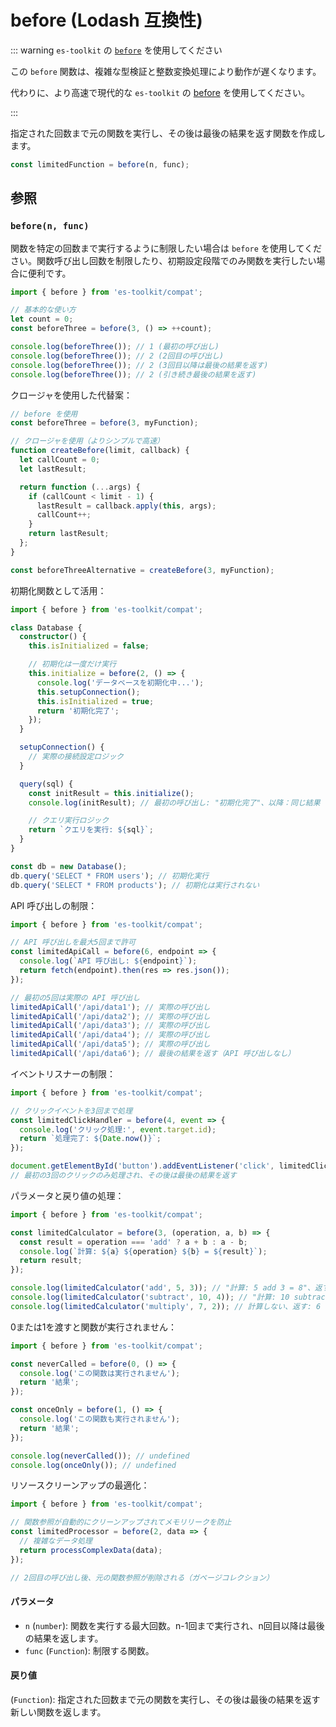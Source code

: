 # before (Lodash 互換性)

::: warning `es-toolkit` の [`before`](../../function/before.md) を使用してください

この `before` 関数は、複雑な型検証と整数変換処理により動作が遅くなります。

代わりに、より高速で現代的な `es-toolkit` の [before](../../function/before.md) を使用してください。

:::

指定された回数まで元の関数を実行し、その後は最後の結果を返す関数を作成します。

```typescript
const limitedFunction = before(n, func);
```

## 参照

### `before(n, func)`

関数を特定の回数まで実行するように制限したい場合は `before` を使用してください。関数呼び出し回数を制限したり、初期設定段階でのみ関数を実行したい場合に便利です。

```typescript
import { before } from 'es-toolkit/compat';

// 基本的な使い方
let count = 0;
const beforeThree = before(3, () => ++count);

console.log(beforeThree()); // 1 (最初の呼び出し)
console.log(beforeThree()); // 2 (2回目の呼び出し)
console.log(beforeThree()); // 2 (3回目以降は最後の結果を返す)
console.log(beforeThree()); // 2 (引き続き最後の結果を返す)
```

クロージャを使用した代替案：

```typescript
// before を使用
const beforeThree = before(3, myFunction);

// クロージャを使用（よりシンプルで高速）
function createBefore(limit, callback) {
  let callCount = 0;
  let lastResult;

  return function (...args) {
    if (callCount < limit - 1) {
      lastResult = callback.apply(this, args);
      callCount++;
    }
    return lastResult;
  };
}

const beforeThreeAlternative = createBefore(3, myFunction);
```

初期化関数として活用：

```typescript
import { before } from 'es-toolkit/compat';

class Database {
  constructor() {
    this.isInitialized = false;

    // 初期化は一度だけ実行
    this.initialize = before(2, () => {
      console.log('データベースを初期化中...');
      this.setupConnection();
      this.isInitialized = true;
      return '初期化完了';
    });
  }

  setupConnection() {
    // 実際の接続設定ロジック
  }

  query(sql) {
    const initResult = this.initialize();
    console.log(initResult); // 最初の呼び出し: "初期化完了"、以降：同じ結果

    // クエリ実行ロジック
    return `クエリを実行: ${sql}`;
  }
}

const db = new Database();
db.query('SELECT * FROM users'); // 初期化実行
db.query('SELECT * FROM products'); // 初期化は実行されない
```

API 呼び出しの制限：

```typescript
import { before } from 'es-toolkit/compat';

// API 呼び出しを最大5回まで許可
const limitedApiCall = before(6, endpoint => {
  console.log(`API 呼び出し: ${endpoint}`);
  return fetch(endpoint).then(res => res.json());
});

// 最初の5回は実際の API 呼び出し
limitedApiCall('/api/data1'); // 実際の呼び出し
limitedApiCall('/api/data2'); // 実際の呼び出し
limitedApiCall('/api/data3'); // 実際の呼び出し
limitedApiCall('/api/data4'); // 実際の呼び出し
limitedApiCall('/api/data5'); // 実際の呼び出し
limitedApiCall('/api/data6'); // 最後の結果を返す（API 呼び出しなし）
```

イベントリスナーの制限：

```typescript
import { before } from 'es-toolkit/compat';

// クリックイベントを3回まで処理
const limitedClickHandler = before(4, event => {
  console.log('クリック処理:', event.target.id);
  return `処理完了: ${Date.now()}`;
});

document.getElementById('button').addEventListener('click', limitedClickHandler);
// 最初の3回のクリックのみ処理され、その後は最後の結果を返す
```

パラメータと戻り値の処理：

```typescript
import { before } from 'es-toolkit/compat';

const limitedCalculator = before(3, (operation, a, b) => {
  const result = operation === 'add' ? a + b : a - b;
  console.log(`計算: ${a} ${operation} ${b} = ${result}`);
  return result;
});

console.log(limitedCalculator('add', 5, 3)); // "計算: 5 add 3 = 8"、返す: 8
console.log(limitedCalculator('subtract', 10, 4)); // "計算: 10 subtract 4 = 6"、返す: 6
console.log(limitedCalculator('multiply', 7, 2)); // 計算しない、返す: 6（最後の結果）
```

0または1を渡すと関数が実行されません：

```typescript
import { before } from 'es-toolkit/compat';

const neverCalled = before(0, () => {
  console.log('この関数は実行されません');
  return '結果';
});

const onceOnly = before(1, () => {
  console.log('この関数も実行されません');
  return '結果';
});

console.log(neverCalled()); // undefined
console.log(onceOnly()); // undefined
```

リソースクリーンアップの最適化：

```typescript
import { before } from 'es-toolkit/compat';

// 関数参照が自動的にクリーンアップされてメモリリークを防止
const limitedProcessor = before(2, data => {
  // 複雑なデータ処理
  return processComplexData(data);
});

// 2回目の呼び出し後、元の関数参照が削除される（ガベージコレクション）
```

#### パラメータ

- `n` (`number`): 関数を実行する最大回数。n-1回まで実行され、n回目以降は最後の結果を返します。
- `func` (`Function`): 制限する関数。

#### 戻り値

(`Function`): 指定された回数まで元の関数を実行し、その後は最後の結果を返す新しい関数を返します。
